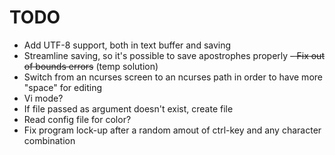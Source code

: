 # TODO 
- Add UTF-8 support, both in text buffer and saving
- Streamline saving, so it's possible to save apostrophes properly
~~- Fix out of bounds errors~~ (temp solution)
- Switch from an ncurses screen to an ncurses path in order to have more "space" for editing
- Vi mode?
- If file passed as argument doesn't exist, create file 
- Read config file for color?
- Fix program lock-up after a random amout of ctrl-key and any character combination
